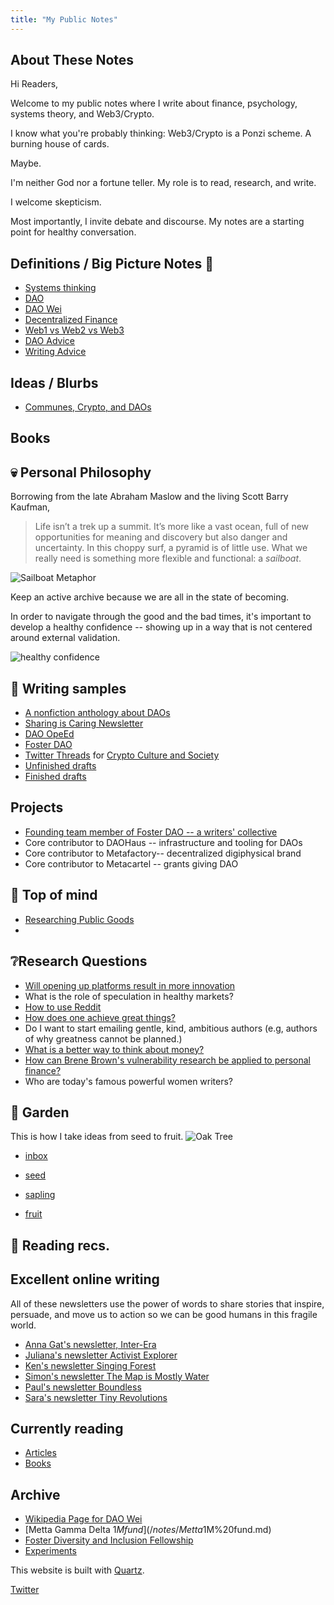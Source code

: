 ```yaml
---
title: "My Public Notes"
---
```


## About These Notes
Hi Readers, 

Welcome to my public notes where I write about finance, psychology, systems theory, and Web3/Crypto.

I know what you're probably thinking: Web3/Crypto is a Ponzi scheme. A burning house of cards. 

Maybe. 

I'm neither God nor a fortune teller. My role is to read, research, and write. 

I welcome skepticism. 

Most importantly, I invite debate and discourse. My notes are a starting point for healthy conversation. 

## Definitions / Big Picture Notes 🌲
* [Systems thinking](/notes/Systems%20thinking.md)
* [DAO](/notes/DAO.md)
* [DAO Wei](/notes/DAO%20Wei.md)
* [Decentralized Finance](/notes/Decentralized%20Finance.md)
* [Web1 vs Web2 vs Web3](/notes/Web1%20vs%20Web2%20vs%20Web3.md)
* [DAO Advice](/notes/DAO%20Advice.md) 
* [Writing Advice](/notes/Writing%20Advice.md)

## Ideas / Blurbs
* [Communes, Crypto, and DAOs](/notes/Communes,%20Crypto,%20and%20DAOs.md)

## Books


## 💀 Personal Philosophy 
Borrowing from the late Abraham Maslow and the living Scott Barry Kaufman, 
> Life isn’t a trek up a summit. It’s more like a vast ocean, full of new opportunities for meaning and discovery but also danger and uncertainty. In this choppy surf, a pyramid is of little use. What we really need is something more flexible and functional: a _sailboat_. 

![Sailboat Metaphor](/images/Sailboat%20Metaphor.png) 

Keep an active archive because we are all in the state of becoming. 

In order to navigate through the good and the bad times, it's important to develop a healthy confidence -- showing up in a way that is not centered around external validation.

![healthy confidence](/images/healthy%20confidence.png)

## 📒 Writing samples
* [A nonfiction anthology about DAOs](/notes/YODA.md)
* [Sharing is Caring Newsletter](www.newsletter.rikagoldberg.com)
* [DAO OpeEd](https://beincrypto.com/real-humans-need-to-shape-daos-so-they-dont-become-a-rich-kid-club/)
* [Foster DAO](www.foster.co)
* [Twitter Threads](/ccs) for [Crypto Culture and Society](https://app.station.express/terminal/ccs/initiative-board)
* [Unfinished drafts](/notes/Unfinished%20drafts.md)
* [Finished drafts](/notes/Finished%20drafts.md)

## Projects
* [Founding team member of Foster DAO -- a writers' collective](/notes/Foster%20DAO.md) 
* Core contributor to DAOHaus -- infrastructure and tooling for DAOs
* Core contributor to Metafactory-- decentralized digiphysical brand
* Core contributor to Metacartel -- grants giving DAO

## 🧠 Top of mind
* [Researching Public Goods](/notes/Researching%20Public%20Goods.md)
* 

## ❔Research Questions
- [Will opening up platforms result in more innovation](/notes/Will%20opening%20up%20platforms%20result%20in%20more%20innovation.md)
- What is the role of speculation in healthy markets? 
-  [How to use Reddit](/notes/How%20to%20use%20Reddit.md) 
- [How does one achieve great things?](/notes/How%20does%20one%20achieve%20great%20things?.md)
- Do I want to start emailing gentle, kind, ambitious authors (e.g, authors of why greatness cannot be planned.)
- [What is a better way to think about money?](/notes/What%20is%20a%20better%20way%20to%20think%20about%20money?.md) 
- [How can Brene Brown's vulnerability research be applied to personal finance?](/notes/How%20can%20Brene%20Brown's%20vulnerability%20research%20be%20applied%20to%20personal%20finance?.md)
- Who are today's famous powerful women writers?



## 🌼 Garden
This is how I take ideas from seed to fruit. 
![Oak Tree](/images/Pasted%20image%2020220629121432.png)
* [inbox](/tags/inbox)

* [seed](/tags/seed)

* [sapling](/tags/sapling)

* [fruit](/tags/fruit)

## 📗 Reading recs. 
## Excellent online writing
All of these newsletters use the power of words to share stories that inspire, persuade, and move us to action so we can be good humans in this fragile world.
* [Anna Gat's newsletter, Inter-Era](https://interera.substack.com/?utm_source=%2Factivity&utm_medium=reader2-nav)
* [Juliana's newsletter Activist Explorer](https://julianabarnet.substack.com/?utm_source=homepage_recommendations&utm_campaign=262345)
* [Ken's newsletter Singing Forest](https://singingforest.substack.com/?utm_source=recommendations_page&utm_campaign=262345)
* [Simon's newsletter The Map is Mostly Water](https://simonsarris.substack.com/?utm_source=recommendations_page&utm_campaign=262345)
* [Paul's newsletter Boundless](https://boundless.substack.com/?utm_source=recommendations_page&utm_campaign=262345)
* [Sara's newsletter Tiny Revolutions](https://tinyrevolutions.substack.com/?utm_source=recommendations_page&utm_campaign=262345)
##  Currently reading
* [Articles](/articles)
* [Books](/books)

## Archive
* [Wikipedia Page for DAO Wei](/notes/Wikipedia%20Page%20for%20DAO%20Wei.md)
* [Metta Gamma Delta $1M fund](/notes/Metta%20Gamma%20Delta%20$1M%20fund.md)
* [Foster Diversity and Inclusion Fellowship](/notes/Foster%20Diversity%20and%20Inclusion%20Fellowship.md)
* [Experiments](/notes/Experiments.md)

This website is built with [Quartz](https://quartz.jzhao.xyz/).

[Twitter](https://twitter.com/RikaGoldberg)


